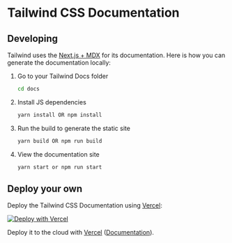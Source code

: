 # Tailwind CSS Documentation

## Developing

Tailwind uses the [Next.js + MDX](https://github.com/vercel/next.js) for its documentation. Here is how you can generate the documentation locally:

1. Go to your Tailwind Docs folder

    ```sh
    cd docs
    ```

2. Install JS dependencies

    ```sh
    yarn install OR npm install
    ```

3. Run the build to generate the static site

    ```sh
    yarn build OR npm run build
    ```

5. View the documentation site

    ```sh
    yarn start or npm run start
    ```


## Deploy your own

Deploy the Tailwind CSS Documentation using [Vercel](https://vercel.com):

[![Deploy with Vercel](https://vercel.com/button)](https://vercel.com/import/project?template=https://github.com/sekmet/docs-tailwindcss-mdx)

Deploy it to the cloud with [Vercel](https://vercel.com/import?filter=next.js&utm_source=github&utm_medium=readme&utm_campaign=next-example) ([Documentation](https://nextjs.org/docs/deployment)).
